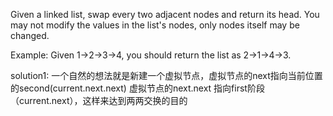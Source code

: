 Given a linked list, swap every two adjacent nodes and return its head.
You may not modify the values in the list's nodes, only nodes itself may be changed.

Example:
Given 1->2->3->4, you should return the list as 2->1->4->3.

solution1:
一个自然的想法就是新建一个虚拟节点，虚拟节点的next指向当前位置的second(current.next.next)
虚拟节点的next.next 指向first阶段（current.next），这样来达到两两交换的目的
